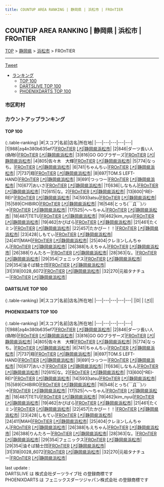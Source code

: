 ```yaml
---
title: COUNTUP AREA RANKING | 静岡県 | 浜松市 | FROnTIER
---
```

## COUNTUP AREA RANKING | 静岡県 | 浜松市 | FROnTIER

[TOP](/darts/rank/) > [静岡県](/darts/rank/静岡県/) > [浜松市](/darts/rank/静岡県/浜松市/) > FROnTIER

___

<a href="https://twitter.com/share?ref_src=twsrc%5Etfw" data-text="COUNTUP AREA RANKING | 静岡県浜松市FROnTIER" class="twitter-share-button" data-hashtags="DARTSLIVE,PHOENIXDARTS,darts,ダーツ" data-show-count="false">Tweet</a>

* [ランキング](#カウントアップランキング)
    * [TOP 100](#top-100)
    * [DARTSLIVE TOP 100](#dartslive-top-100)
    * [PHOENIXDARTS TOP 100](#phoenixdarts-top-100)

### 市区町村

<ul>

</ul>

### カウントアップランキング

#### TOP 100



{:.table-ranking}
|#|スコア|名前|店名|所在地|
|---|---|---|---|---|
|1|988|<span class="rank-name-pd">zq4n380b635ef7</span>|<a href="/darts/rank/shops/83590.html">FROnTIER</a> <a href="https://vs.phoenixdarts.com/jp/shop/shopDetailInfo/s_83590?s_seq=83590">[↗]</a>|<a href="/darts/rank/静岡県/浜松市">静岡県浜松市</a>|
|2|846|<span class="rank-name-pd">ダーツ長い人(偽物)</span>|<a href="/darts/rank/shops/83590.html">FROnTIER</a> <a href="https://vs.phoenixdarts.com/jp/shop/shopDetailInfo/s_83590?s_seq=83590">[↗]</a>|<a href="/darts/rank/静岡県/浜松市">静岡県浜松市</a>|
|3|816|<span class="rank-name-pd">GO GOブラザーズ</span>|<a href="/darts/rank/shops/83590.html">FROnTIER</a> <a href="https://vs.phoenixdarts.com/jp/shop/shopDetailInfo/s_83590?s_seq=83590">[↗]</a>|<a href="/darts/rank/静岡県/浜松市">静岡県浜松市</a>|
|4|805|<span class="rank-name-pd">佐々木　大輝</span>|<a href="/darts/rank/shops/83590.html">FROnTIER</a> <a href="https://vs.phoenixdarts.com/jp/shop/shopDetailInfo/s_83590?s_seq=83590">[↗]</a>|<a href="/darts/rank/静岡県/浜松市">静岡県浜松市</a>|
|5|774|<span class="rank-name-pd">なっち。</span>|<a href="/darts/rank/shops/83590.html">FROnTIER</a> <a href="https://vs.phoenixdarts.com/jp/shop/shopDetailInfo/s_83590?s_seq=83590">[↗]</a>|<a href="/darts/rank/静岡県/浜松市">静岡県浜松市</a>|
|6|741|<span class="rank-name-pd">ちゃんちぃ</span>|<a href="/darts/rank/shops/83590.html">FROnTIER</a> <a href="https://vs.phoenixdarts.com/jp/shop/shopDetailInfo/s_83590?s_seq=83590">[↗]</a>|<a href="/darts/rank/静岡県/浜松市">静岡県浜松市</a>|
|7|737|<span class="rank-name-pd">翔</span>|<a href="/darts/rank/shops/83590.html">FROnTIER</a> <a href="https://vs.phoenixdarts.com/jp/shop/shopDetailInfo/s_83590?s_seq=83590">[↗]</a>|<a href="/darts/rank/静岡県/浜松市">静岡県浜松市</a>|
|8|697|<span class="rank-name-pd">TOM.S LEFT-HAND</span>|<a href="/darts/rank/shops/83590.html">FROnTIER</a> <a href="https://vs.phoenixdarts.com/jp/shop/shopDetailInfo/s_83590?s_seq=83590">[↗]</a>|<a href="/darts/rank/静岡県/浜松市">静岡県浜松市</a>|
|9|691|<span class="rank-name-pd">つっつー</span>|<a href="/darts/rank/shops/83590.html">FROnTIER</a> <a href="https://vs.phoenixdarts.com/jp/shop/shopDetailInfo/s_83590?s_seq=83590">[↗]</a>|<a href="/darts/rank/静岡県/浜松市">静岡県浜松市</a>|
|10|677|<span class="rank-name-pd">おいさ</span>|<a href="/darts/rank/shops/83590.html">FROnTIER</a> <a href="https://vs.phoenixdarts.com/jp/shop/shopDetailInfo/s_83590?s_seq=83590">[↗]</a>|<a href="/darts/rank/静岡県/浜松市">静岡県浜松市</a>|
|11|636|<span class="rank-name-pd">しなもん</span>|<a href="/darts/rank/shops/83590.html">FROnTIER</a> <a href="https://vs.phoenixdarts.com/jp/shop/shopDetailInfo/s_83590?s_seq=83590">[↗]</a>|<a href="/darts/rank/静岡県/浜松市">静岡県浜松市</a>|
|12|615|<span class="rank-name-pd">な。2</span>|<a href="/darts/rank/shops/83590.html">FROnTIER</a> <a href="https://vs.phoenixdarts.com/jp/shop/shopDetailInfo/s_83590?s_seq=83590">[↗]</a>|<a href="/darts/rank/静岡県/浜松市">静岡県浜松市</a>|
|13|600|<span class="rank-name-pd">^REI-REI^</span>|<a href="/darts/rank/shops/83590.html">FROnTIER</a> <a href="https://vs.phoenixdarts.com/jp/shop/shopDetailInfo/s_83590?s_seq=83590">[↗]</a>|<a href="/darts/rank/静岡県/浜松市">静岡県浜松市</a>|
|14|593|<span class="rank-name-pd">tatsu</span>|<a href="/darts/rank/shops/83590.html">FROnTIER</a> <a href="https://vs.phoenixdarts.com/jp/shop/shopDetailInfo/s_83590?s_seq=83590">[↗]</a>|<a href="/darts/rank/静岡県/浜松市">静岡県浜松市</a>|
|15|589|<span class="rank-name-pd">CHIBIRO</span>|<a href="/darts/rank/shops/83590.html">FROnTIER</a> <a href="https://vs.phoenixdarts.com/jp/shop/shopDetailInfo/s_83590?s_seq=83590">[↗]</a>|<a href="/darts/rank/静岡県/浜松市">静岡県浜松市</a>|
|16|548|<span class="rank-name-pd">とっち(￣Д￣)ﾉｼ→</span>|<a href="/darts/rank/shops/83590.html">FROnTIER</a> <a href="https://vs.phoenixdarts.com/jp/shop/shopDetailInfo/s_83590?s_seq=83590">[↗]</a>|<a href="/darts/rank/静岡県/浜松市">静岡県浜松市</a>|
|17|525|<span class="rank-name-pd">へ～ちゃん</span>|<a href="/darts/rank/shops/83590.html">FROnTIER</a> <a href="https://vs.phoenixdarts.com/jp/shop/shopDetailInfo/s_83590?s_seq=83590">[↗]</a>|<a href="/darts/rank/静岡県/浜松市">静岡県浜松市</a>|
|18|487|<span class="rank-name-pd">TETU</span>|<a href="/darts/rank/shops/83590.html">FROnTIER</a> <a href="https://vs.phoenixdarts.com/jp/shop/shopDetailInfo/s_83590?s_seq=83590">[↗]</a>|<a href="/darts/rank/静岡県/浜松市">静岡県浜松市</a>|
|19|462|<span class="rank-name-pd">kim_nyui</span>|<a href="/darts/rank/shops/83590.html">FROnTIER</a> <a href="https://vs.phoenixdarts.com/jp/shop/shopDetailInfo/s_83590?s_seq=83590">[↗]</a>|<a href="/darts/rank/静岡県/浜松市">静岡県浜松市</a>|
|19|462|<span class="rank-name-pd">かぴばら</span>|<a href="/darts/rank/shops/83590.html">FROnTIER</a> <a href="https://vs.phoenixdarts.com/jp/shop/shopDetailInfo/s_83590?s_seq=83590">[↗]</a>|<a href="/darts/rank/静岡県/浜松市">静岡県浜松市</a>|
|21|461|<span class="rank-name-pd">たくミン</span>|<a href="/darts/rank/shops/83590.html">FROnTIER</a> <a href="https://vs.phoenixdarts.com/jp/shop/shopDetailInfo/s_83590?s_seq=83590">[↗]</a>|<a href="/darts/rank/静岡県/浜松市">静岡県浜松市</a>|
|22|457|<span class="rank-name-pd">たかぴー！！</span>|<a href="/darts/rank/shops/83590.html">FROnTIER</a> <a href="https://vs.phoenixdarts.com/jp/shop/shopDetailInfo/s_83590?s_seq=83590">[↗]</a>|<a href="/darts/rank/静岡県/浜松市">静岡県浜松市</a>|
|23|428|<span class="rank-name-pd">しもてぃ</span>|<a href="/darts/rank/shops/83590.html">FROnTIER</a> <a href="https://vs.phoenixdarts.com/jp/shop/shopDetailInfo/s_83590?s_seq=83590">[↗]</a>|<a href="/darts/rank/静岡県/浜松市">静岡県浜松市</a>|
|24|411|<span class="rank-name-pd">MAH</span>|<a href="/darts/rank/shops/83590.html">FROnTIER</a> <a href="https://vs.phoenixdarts.com/jp/shop/shopDetailInfo/s_83590?s_seq=83590">[↗]</a>|<a href="/darts/rank/静岡県/浜松市">静岡県浜松市</a>|
|25|404|<span class="rank-name-pd">クレヨンしんちゃん</span>|<a href="/darts/rank/shops/83590.html">FROnTIER</a> <a href="https://vs.phoenixdarts.com/jp/shop/shopDetailInfo/s_83590?s_seq=83590">[↗]</a>|<a href="/darts/rank/静岡県/浜松市">静岡県浜松市</a>|
|26|388|<span class="rank-name-pd">もえちゃん</span>|<a href="/darts/rank/shops/83590.html">FROnTIER</a> <a href="https://vs.phoenixdarts.com/jp/shop/shopDetailInfo/s_83590?s_seq=83590">[↗]</a>|<a href="/darts/rank/静岡県/浜松市">静岡県浜松市</a>|
|26|388|<span class="rank-name-pd">りんたろー</span>|<a href="/darts/rank/shops/83590.html">FROnTIER</a> <a href="https://vs.phoenixdarts.com/jp/shop/shopDetailInfo/s_83590?s_seq=83590">[↗]</a>|<a href="/darts/rank/静岡県/浜松市">静岡県浜松市</a>|
|28|363|<span class="rank-name-pd">な。</span>|<a href="/darts/rank/shops/83590.html">FROnTIER</a> <a href="https://vs.phoenixdarts.com/jp/shop/shopDetailInfo/s_83590?s_seq=83590">[↗]</a>|<a href="/darts/rank/静岡県/浜松市">静岡県浜松市</a>|
|29|354|<span class="rank-name-pd">フェニックス</span>|<a href="/darts/rank/shops/83590.html">FROnTIER</a> <a href="https://vs.phoenixdarts.com/jp/shop/shopDetailInfo/s_83590?s_seq=83590">[↗]</a>|<a href="/darts/rank/静岡県/浜松市">静岡県浜松市</a>|
|29|354|<span class="rank-name-pd">油そば騎士団</span>|<a href="/darts/rank/shops/83590.html">FROnTIER</a> <a href="https://vs.phoenixdarts.com/jp/shop/shopDetailInfo/s_83590?s_seq=83590">[↗]</a>|<a href="/darts/rank/静岡県/浜松市">静岡県浜松市</a>|
|31|318|<span class="rank-name-pd">0028_6072</span>|<a href="/darts/rank/shops/83590.html">FROnTIER</a> <a href="https://vs.phoenixdarts.com/jp/shop/shopDetailInfo/s_83590?s_seq=83590">[↗]</a>|<a href="/darts/rank/静岡県/浜松市">静岡県浜松市</a>|
|32|270|<span class="rank-name-pd">元祖タナチュー</span>|<a href="/darts/rank/shops/83590.html">FROnTIER</a> <a href="https://vs.phoenixdarts.com/jp/shop/shopDetailInfo/s_83590?s_seq=83590">[↗]</a>|<a href="/darts/rank/静岡県/浜松市">静岡県浜松市</a>|


#### DARTSLIVE TOP 100



{:.table-ranking}
|#|スコア|名前|店名|所在地|
|---|---|---|---|---|
||0|<span class="rank-name-dl"> </span>|<a href="/darts/rank/shops/.html"></a> <a href="">[↗]</a>|<a href="/darts/rank//"></a>|


#### PHOENIXDARTS TOP 100



{:.table-ranking}
|#|スコア|名前|店名|所在地|
|---|---|---|---|---|
|1|988|<span class="rank-name-pd">zq4n380b635ef7</span>|<a href="/darts/rank/shops/83590.html">FROnTIER</a> <a href="https://vs.phoenixdarts.com/jp/shop/shopDetailInfo/s_83590?s_seq=83590">[↗]</a>|<a href="/darts/rank/静岡県/浜松市">静岡県浜松市</a>|
|2|846|<span class="rank-name-pd">ダーツ長い人(偽物)</span>|<a href="/darts/rank/shops/83590.html">FROnTIER</a> <a href="https://vs.phoenixdarts.com/jp/shop/shopDetailInfo/s_83590?s_seq=83590">[↗]</a>|<a href="/darts/rank/静岡県/浜松市">静岡県浜松市</a>|
|3|816|<span class="rank-name-pd">GO GOブラザーズ</span>|<a href="/darts/rank/shops/83590.html">FROnTIER</a> <a href="https://vs.phoenixdarts.com/jp/shop/shopDetailInfo/s_83590?s_seq=83590">[↗]</a>|<a href="/darts/rank/静岡県/浜松市">静岡県浜松市</a>|
|4|805|<span class="rank-name-pd">佐々木　大輝</span>|<a href="/darts/rank/shops/83590.html">FROnTIER</a> <a href="https://vs.phoenixdarts.com/jp/shop/shopDetailInfo/s_83590?s_seq=83590">[↗]</a>|<a href="/darts/rank/静岡県/浜松市">静岡県浜松市</a>|
|5|774|<span class="rank-name-pd">なっち。</span>|<a href="/darts/rank/shops/83590.html">FROnTIER</a> <a href="https://vs.phoenixdarts.com/jp/shop/shopDetailInfo/s_83590?s_seq=83590">[↗]</a>|<a href="/darts/rank/静岡県/浜松市">静岡県浜松市</a>|
|6|741|<span class="rank-name-pd">ちゃんちぃ</span>|<a href="/darts/rank/shops/83590.html">FROnTIER</a> <a href="https://vs.phoenixdarts.com/jp/shop/shopDetailInfo/s_83590?s_seq=83590">[↗]</a>|<a href="/darts/rank/静岡県/浜松市">静岡県浜松市</a>|
|7|737|<span class="rank-name-pd">翔</span>|<a href="/darts/rank/shops/83590.html">FROnTIER</a> <a href="https://vs.phoenixdarts.com/jp/shop/shopDetailInfo/s_83590?s_seq=83590">[↗]</a>|<a href="/darts/rank/静岡県/浜松市">静岡県浜松市</a>|
|8|697|<span class="rank-name-pd">TOM.S LEFT-HAND</span>|<a href="/darts/rank/shops/83590.html">FROnTIER</a> <a href="https://vs.phoenixdarts.com/jp/shop/shopDetailInfo/s_83590?s_seq=83590">[↗]</a>|<a href="/darts/rank/静岡県/浜松市">静岡県浜松市</a>|
|9|691|<span class="rank-name-pd">つっつー</span>|<a href="/darts/rank/shops/83590.html">FROnTIER</a> <a href="https://vs.phoenixdarts.com/jp/shop/shopDetailInfo/s_83590?s_seq=83590">[↗]</a>|<a href="/darts/rank/静岡県/浜松市">静岡県浜松市</a>|
|10|677|<span class="rank-name-pd">おいさ</span>|<a href="/darts/rank/shops/83590.html">FROnTIER</a> <a href="https://vs.phoenixdarts.com/jp/shop/shopDetailInfo/s_83590?s_seq=83590">[↗]</a>|<a href="/darts/rank/静岡県/浜松市">静岡県浜松市</a>|
|11|636|<span class="rank-name-pd">しなもん</span>|<a href="/darts/rank/shops/83590.html">FROnTIER</a> <a href="https://vs.phoenixdarts.com/jp/shop/shopDetailInfo/s_83590?s_seq=83590">[↗]</a>|<a href="/darts/rank/静岡県/浜松市">静岡県浜松市</a>|
|12|615|<span class="rank-name-pd">な。2</span>|<a href="/darts/rank/shops/83590.html">FROnTIER</a> <a href="https://vs.phoenixdarts.com/jp/shop/shopDetailInfo/s_83590?s_seq=83590">[↗]</a>|<a href="/darts/rank/静岡県/浜松市">静岡県浜松市</a>|
|13|600|<span class="rank-name-pd">^REI-REI^</span>|<a href="/darts/rank/shops/83590.html">FROnTIER</a> <a href="https://vs.phoenixdarts.com/jp/shop/shopDetailInfo/s_83590?s_seq=83590">[↗]</a>|<a href="/darts/rank/静岡県/浜松市">静岡県浜松市</a>|
|14|593|<span class="rank-name-pd">tatsu</span>|<a href="/darts/rank/shops/83590.html">FROnTIER</a> <a href="https://vs.phoenixdarts.com/jp/shop/shopDetailInfo/s_83590?s_seq=83590">[↗]</a>|<a href="/darts/rank/静岡県/浜松市">静岡県浜松市</a>|
|15|589|<span class="rank-name-pd">CHIBIRO</span>|<a href="/darts/rank/shops/83590.html">FROnTIER</a> <a href="https://vs.phoenixdarts.com/jp/shop/shopDetailInfo/s_83590?s_seq=83590">[↗]</a>|<a href="/darts/rank/静岡県/浜松市">静岡県浜松市</a>|
|16|548|<span class="rank-name-pd">とっち(￣Д￣)ﾉｼ→</span>|<a href="/darts/rank/shops/83590.html">FROnTIER</a> <a href="https://vs.phoenixdarts.com/jp/shop/shopDetailInfo/s_83590?s_seq=83590">[↗]</a>|<a href="/darts/rank/静岡県/浜松市">静岡県浜松市</a>|
|17|525|<span class="rank-name-pd">へ～ちゃん</span>|<a href="/darts/rank/shops/83590.html">FROnTIER</a> <a href="https://vs.phoenixdarts.com/jp/shop/shopDetailInfo/s_83590?s_seq=83590">[↗]</a>|<a href="/darts/rank/静岡県/浜松市">静岡県浜松市</a>|
|18|487|<span class="rank-name-pd">TETU</span>|<a href="/darts/rank/shops/83590.html">FROnTIER</a> <a href="https://vs.phoenixdarts.com/jp/shop/shopDetailInfo/s_83590?s_seq=83590">[↗]</a>|<a href="/darts/rank/静岡県/浜松市">静岡県浜松市</a>|
|19|462|<span class="rank-name-pd">kim_nyui</span>|<a href="/darts/rank/shops/83590.html">FROnTIER</a> <a href="https://vs.phoenixdarts.com/jp/shop/shopDetailInfo/s_83590?s_seq=83590">[↗]</a>|<a href="/darts/rank/静岡県/浜松市">静岡県浜松市</a>|
|19|462|<span class="rank-name-pd">かぴばら</span>|<a href="/darts/rank/shops/83590.html">FROnTIER</a> <a href="https://vs.phoenixdarts.com/jp/shop/shopDetailInfo/s_83590?s_seq=83590">[↗]</a>|<a href="/darts/rank/静岡県/浜松市">静岡県浜松市</a>|
|21|461|<span class="rank-name-pd">たくミン</span>|<a href="/darts/rank/shops/83590.html">FROnTIER</a> <a href="https://vs.phoenixdarts.com/jp/shop/shopDetailInfo/s_83590?s_seq=83590">[↗]</a>|<a href="/darts/rank/静岡県/浜松市">静岡県浜松市</a>|
|22|457|<span class="rank-name-pd">たかぴー！！</span>|<a href="/darts/rank/shops/83590.html">FROnTIER</a> <a href="https://vs.phoenixdarts.com/jp/shop/shopDetailInfo/s_83590?s_seq=83590">[↗]</a>|<a href="/darts/rank/静岡県/浜松市">静岡県浜松市</a>|
|23|428|<span class="rank-name-pd">しもてぃ</span>|<a href="/darts/rank/shops/83590.html">FROnTIER</a> <a href="https://vs.phoenixdarts.com/jp/shop/shopDetailInfo/s_83590?s_seq=83590">[↗]</a>|<a href="/darts/rank/静岡県/浜松市">静岡県浜松市</a>|
|24|411|<span class="rank-name-pd">MAH</span>|<a href="/darts/rank/shops/83590.html">FROnTIER</a> <a href="https://vs.phoenixdarts.com/jp/shop/shopDetailInfo/s_83590?s_seq=83590">[↗]</a>|<a href="/darts/rank/静岡県/浜松市">静岡県浜松市</a>|
|25|404|<span class="rank-name-pd">クレヨンしんちゃん</span>|<a href="/darts/rank/shops/83590.html">FROnTIER</a> <a href="https://vs.phoenixdarts.com/jp/shop/shopDetailInfo/s_83590?s_seq=83590">[↗]</a>|<a href="/darts/rank/静岡県/浜松市">静岡県浜松市</a>|
|26|388|<span class="rank-name-pd">もえちゃん</span>|<a href="/darts/rank/shops/83590.html">FROnTIER</a> <a href="https://vs.phoenixdarts.com/jp/shop/shopDetailInfo/s_83590?s_seq=83590">[↗]</a>|<a href="/darts/rank/静岡県/浜松市">静岡県浜松市</a>|
|26|388|<span class="rank-name-pd">りんたろー</span>|<a href="/darts/rank/shops/83590.html">FROnTIER</a> <a href="https://vs.phoenixdarts.com/jp/shop/shopDetailInfo/s_83590?s_seq=83590">[↗]</a>|<a href="/darts/rank/静岡県/浜松市">静岡県浜松市</a>|
|28|363|<span class="rank-name-pd">な。</span>|<a href="/darts/rank/shops/83590.html">FROnTIER</a> <a href="https://vs.phoenixdarts.com/jp/shop/shopDetailInfo/s_83590?s_seq=83590">[↗]</a>|<a href="/darts/rank/静岡県/浜松市">静岡県浜松市</a>|
|29|354|<span class="rank-name-pd">フェニックス</span>|<a href="/darts/rank/shops/83590.html">FROnTIER</a> <a href="https://vs.phoenixdarts.com/jp/shop/shopDetailInfo/s_83590?s_seq=83590">[↗]</a>|<a href="/darts/rank/静岡県/浜松市">静岡県浜松市</a>|
|29|354|<span class="rank-name-pd">油そば騎士団</span>|<a href="/darts/rank/shops/83590.html">FROnTIER</a> <a href="https://vs.phoenixdarts.com/jp/shop/shopDetailInfo/s_83590?s_seq=83590">[↗]</a>|<a href="/darts/rank/静岡県/浜松市">静岡県浜松市</a>|
|31|318|<span class="rank-name-pd">0028_6072</span>|<a href="/darts/rank/shops/83590.html">FROnTIER</a> <a href="https://vs.phoenixdarts.com/jp/shop/shopDetailInfo/s_83590?s_seq=83590">[↗]</a>|<a href="/darts/rank/静岡県/浜松市">静岡県浜松市</a>|
|32|270|<span class="rank-name-pd">元祖タナチュー</span>|<a href="/darts/rank/shops/83590.html">FROnTIER</a> <a href="https://vs.phoenixdarts.com/jp/shop/shopDetailInfo/s_83590?s_seq=83590">[↗]</a>|<a href="/darts/rank/静岡県/浜松市">静岡県浜松市</a>|


<div class="footer border-top border-gray-light mt-5 pt-3 text-right text-gray">
    last update : <span style="font-weight: italic" id="foot_last_modified"></span><br />
    DARTSLIVE は 株式会社ダーツライブ社 の登録商標です<br />
    PHOENIXDARTS は フェニックスダーツジャパン株式会社 の登録商標です<br />
</div>

<script src="https://cdnjs.cloudflare.com/ajax/libs/jquery.tablesorter/2.31.3/js/jquery.tablesorter.min.js" integrity="sha512-qzgd5cYSZcosqpzpn7zF2ZId8f/8CHmFKZ8j7mU4OUXTNRd5g+ZHBPsgKEwoqxCtdQvExE5LprwwPAgoicguNg==" crossorigin="anonymous" referrerpolicy="no-referrer"></script>
<link rel="stylesheet" href="https://cdnjs.cloudflare.com/ajax/libs/jquery.tablesorter/2.31.3/css/theme.default.min.css" integrity="sha512-wghhOJkjQX0Lh3NSWvNKeZ0ZpNn+SPVXX1Qyc9OCaogADktxrBiBdKGDoqVUOyhStvMBmJQ8ZdMHiR3wuEq8+w==" crossorigin="anonymous" referrerpolicy="no-referrer" />
<script>
$(function() {
    $(".table-ranking").tablesorter({sortList:[[0, 0]]});
    $("#foot_last_modified").text(formatDate(new Date(document.lastModified), 'yyyy-MM-dd HH:mm:ss'));
});
</script>

<script async src="https://platform.twitter.com/widgets.js" charset="utf-8"></script>